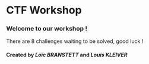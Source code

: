 # CTF Workshop

### Welcome to our workshop !

There are 8 challenges waiting to be solved, good luck !

#### Created by *Loïc BRANSTETT* and *Louis KLEIVER*

